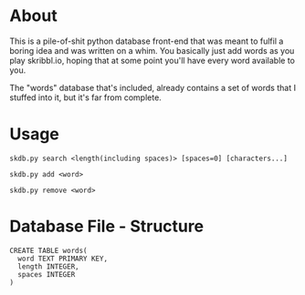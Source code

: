 # About
This is a pile-of-shit python database front-end that was meant to fulfil a boring idea and was written on a whim.
You basically just add words as you play skribbl.io, hoping that at some point you'll have every word available to you.

The "words" database that's included, already contains a set of words that I stuffed into it, but it's far from complete.

# Usage
```
skdb.py search <length(including spaces)> [spaces=0] [characters...]

skdb.py add <word>

skdb.py remove <word>
```

# Database File - Structure
```
CREATE TABLE words(
  word TEXT PRIMARY KEY,
  length INTEGER,
  spaces INTEGER
)
```
